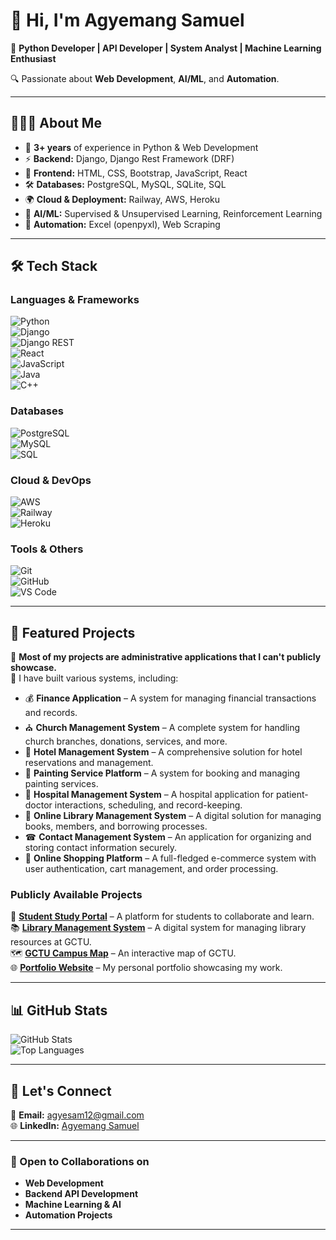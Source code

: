 # 👋 Hi, I'm Agyemang Samuel

🚀 **Python Developer | API Developer | System Analyst | Machine Learning Enthusiast**  

🔍 Passionate about **Web Development**, **AI/ML**, and **Automation**.

---

## 👨🏽‍💻 About Me  
- 🎯 **3+ years** of experience in Python & Web Development  
- ⚡ **Backend:** Django, Django Rest Framework (DRF)  
- 🎨 **Frontend:** HTML, CSS, Bootstrap, JavaScript, React  
- 🛠️ **Databases:** PostgreSQL, MySQL, SQLite, SQL  
- 🌍 **Cloud & Deployment:** Railway, AWS, Heroku  
- 🤖 **AI/ML:** Supervised & Unsupervised Learning, Reinforcement Learning  
- 🔄 **Automation:** Excel (openpyxl), Web Scraping  

---

## 🛠 Tech Stack  

### **Languages & Frameworks**  
![Python](https://img.shields.io/badge/-Python-3776AB?style=for-the-badge&logo=python&logoColor=white)  
![Django](https://img.shields.io/badge/-Django-092E20?style=for-the-badge&logo=django&logoColor=white)  
![Django REST](https://img.shields.io/badge/-Django%20Rest%20Framework-ff1709?style=for-the-badge&logo=django&logoColor=white)  
![React](https://img.shields.io/badge/-React-61DAFB?style=for-the-badge&logo=react&logoColor=white)  
![JavaScript](https://img.shields.io/badge/-JavaScript-F7DF1E?style=for-the-badge&logo=javascript&logoColor=black)  
![Java](https://img.shields.io/badge/-Java-007396?style=for-the-badge&logo=java&logoColor=white)  
![C++](https://img.shields.io/badge/-C++-00599C?style=for-the-badge&logo=c%2B%2B&logoColor=white)  

### **Databases**  
![PostgreSQL](https://img.shields.io/badge/-PostgreSQL-4169E1?style=for-the-badge&logo=postgresql&logoColor=white)  
![MySQL](https://img.shields.io/badge/-MySQL-4479A1?style=for-the-badge&logo=mysql&logoColor=white)  
![SQL](https://img.shields.io/badge/-SQL-CC2927?style=for-the-badge&logo=microsoft-sql-server&logoColor=white)  

### **Cloud & DevOps**  
![AWS](https://img.shields.io/badge/-AWS-232F3E?style=for-the-badge&logo=amazon-aws&logoColor=white)  
![Railway](https://img.shields.io/badge/-Railway-12100E?style=for-the-badge&logo=railway&logoColor=white)  
![Heroku](https://img.shields.io/badge/-Heroku-430098?style=for-the-badge&logo=heroku&logoColor=white)  

### **Tools & Others**  
![Git](https://img.shields.io/badge/-Git-F05032?style=for-the-badge&logo=git&logoColor=white)  
![GitHub](https://img.shields.io/badge/-GitHub-181717?style=for-the-badge&logo=github&logoColor=white)  
![VS Code](https://img.shields.io/badge/-VS%20Code-007ACC?style=for-the-badge&logo=visual-studio-code&logoColor=white)  

---

## 📌 Featured Projects  

🔹 **Most of my projects are administrative applications that I can't publicly showcase.**  
🔹 I have built various systems, including:  
- 💰 **Finance Application** – A system for managing financial transactions and records.  
- ⛪ **Church Management System** – A complete system for handling church branches, donations, services, and more.  
- 🏨 **Hotel Management System** – A comprehensive solution for hotel reservations and management.  
- 🎨 **Painting Service Platform** – A system for booking and managing painting services.  
- 🏥 **Hospital Management System** – A hospital application for patient-doctor interactions, scheduling, and record-keeping.  
- 📖 **Online Library Management System** – A digital solution for managing books, members, and borrowing processes.  
- ☎ **Contact Management System** – An application for organizing and storing contact information securely.
- 🛒 **Online Shopping Platform** – A full-fledged e-commerce system with user authentication, cart management, and order processing.    

### **Publicly Available Projects**  
🚀 **[Student Study Portal](https://student-study-portal-agyemangsamuel.up.railway.app)** – A platform for students to collaborate and learn.  
📚 **[Library Management System](https://lms-sammykeys-groupsix-afi-955a05c27bea.herokuapp.com/signin/?next=/)** – A digital system for managing library resources at GCTU.  
🗺 **[GCTU Campus Map](https://agyesam12.github.io/sneakout-sammykeys/)** – An interactive map of GCTU.  
🌐 **[Portfolio Website](https://agyesam12.github.io/portfolio/)** – My personal portfolio showcasing my work.  

---

## 📊 GitHub Stats  

![GitHub Stats](https://github-readme-stats.vercel.app/api?username=agyesam12&show_icons=true&theme=algolia)  
![Top Languages](https://github-readme-stats.vercel.app/api/top-langs/?username=agyesam12&layout=compact&theme=algolia)  

---

## 💼 Let's Connect  
📧 **Email:** agyesam12@gmail.com  
🌐 **LinkedIn:** [Agyemang Samuel](https://www.linkedin.com/in/agyemang-samuel-0b9b8b334)  

---

### 🚀 Open to Collaborations on  
- **Web Development**  
- **Backend API Development**  
- **Machine Learning & AI**  
- **Automation Projects**  

---



